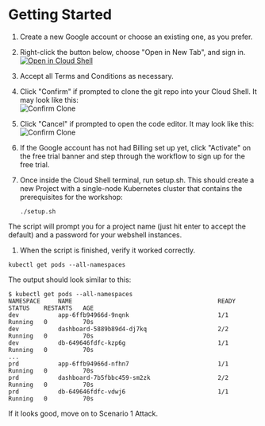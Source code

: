# Getting Started

1. Create a new Google account or choose an existing one, as you prefer.

1. Right-click the button below, choose "Open in New Tab", and sign in.<br>
[![Open in Cloud Shell](https://gstatic.com/cloudssh/images/open-btn.svg)](https://console.cloud.google.com/kubernetes/list?cloudshell=true&cloudshell_git_repo=https://github.com/securekubernetes/cloud-shell-setup&shellonly=true)

1. Accept all Terms and Conditions as necessary.

1. Click "Confirm" if prompted to clone the git repo into your Cloud Shell. It may look like this:<br>
![Confirm Clone](img/confirm-clone.png)

1. Click "Cancel" if prompted to open the code editor. It may look like this:<br>
![Confirm Clone](img/confirm-edit.png)

1. If the Google account has not had Billing set up yet, click "Activate" on the free trial banner and step through the workflow to sign up for the free trial.

1. Once inside the Cloud Shell terminal, run setup.sh. This should create a new Project with a single-node Kubernetes cluster that contains the prerequisites for the workshop:
    ```console
    ./setup.sh
    ```
The script will prompt you for a project name (just hit enter to accept the default) and a password for your webshell instances.

1. When the script is finished, verify it worked correctly.

```console
kubectl get pods --all-namespaces
```

The output should look similar to this:
```
$ kubectl get pods --all-namespaces
NAMESPACE     NAME                                         READY   STATUS    RESTARTS   AGE
dev           app-6ffb94966d-9nqnk                         1/1     Running   0          70s
dev           dashboard-5889b89d4-dj7kq                    2/2     Running   0          70s
dev           db-649646fdfc-kzp6g                          1/1     Running   0          70s
...
prd           app-6ffb94966d-nfhn7                         1/1     Running   0          70s
prd           dashboard-7b5fbbc459-sm2zk                   2/2     Running   0          70s
prd           db-649646fdfc-vdwj6                          1/1     Running   0          70s

```

If it looks good, move on to Scenario 1 Attack.